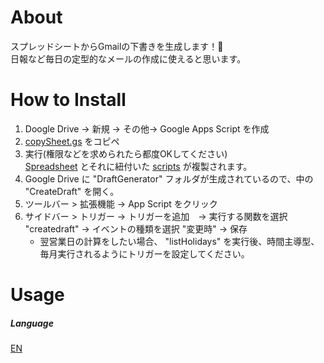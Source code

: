 # About
スプレッドシートからGmailの下書きを生成します！📧  
日報など毎日の定型的なメールの作成に使えると思います。

# How to Install
1. Doogle Drive -> 新規 -> その他-> Google Apps Script を作成
2. [copySheet.gs](https://github.com/c-nao27/DraftGenerator-Gmail/blob/master/copySheet.gs) をコピペ  
3. 実行(権限などを求められたら都度OKしてください)  
   [Spreadsheet](https://docs.google.com/spreadsheets/d/11jlhA_Tim8s6njnWUwJet0un1q5nkWzBKan9579I7m4/edit#gid=0)
   とそれに紐付いた [scripts](https://github.com/c-nao27/DraftGenerator-Gmail/tree/master/createDraft) が複製されます。
4. Google Drive に "DraftGenerator" フォルダが生成されているので、中の "CreateDraft" を開く。  
5. ツールバー > 拡張機能 -> App Script をクリック
6. サイドバー > トリガー -> トリガーを追加　-> 実行する関数を選択 "createdraft" -> イベントの種類を選択 "変更時" -> 保存
   - 翌営業日の計算をしたい場合、 "listHolidays" を実行後、時間主導型、毎月実行されるようにトリガーを設定してください。

# Usage

##### Language
[EN](https://github.com/c-nao27/gmail-draft-generator/blob/master/README-en)
